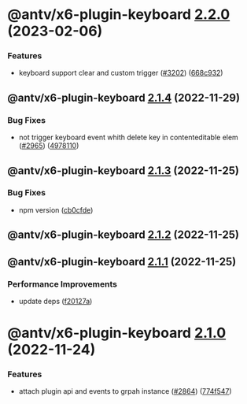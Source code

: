 # @antv/x6-plugin-keyboard [2.2.0](https://github.com/antvis/x6/compare/@antv/x6-plugin-keyboard@2.1.4...@antv/x6-plugin-keyboard@2.2.0) (2023-02-06)


### Features

* keyboard support clear and custom trigger ([#3202](https://github.com/antvis/x6/issues/3202)) ([668c932](https://github.com/antvis/x6/commit/668c93242fbcebb987cccc3dcfd56982f7c66252))

## @antv/x6-plugin-keyboard [2.1.4](https://github.com/antvis/x6/compare/@antv/x6-plugin-keyboard@2.1.3...@antv/x6-plugin-keyboard@2.1.4) (2022-11-29)


### Bug Fixes

* not trigger keyboard event whith delete key in contenteditable elem ([#2965](https://github.com/antvis/x6/issues/2965)) ([4978110](https://github.com/antvis/x6/commit/4978110b4594aee801d39c74f5c190432846eba4))

## @antv/x6-plugin-keyboard [2.1.3](https://github.com/antvis/x6/compare/@antv/x6-plugin-keyboard@2.1.2...@antv/x6-plugin-keyboard@2.1.3) (2022-11-25)


### Bug Fixes

* npm version ([cb0cfde](https://github.com/antvis/x6/commit/cb0cfdeb4dbe8858569e6899db08ccb9ab8ba4e7))

## @antv/x6-plugin-keyboard [2.1.2](https://github.com/antvis/x6/compare/@antv/x6-plugin-keyboard@2.1.1...@antv/x6-plugin-keyboard@2.1.2) (2022-11-25)

## @antv/x6-plugin-keyboard [2.1.1](https://github.com/antvis/x6/compare/@antv/x6-plugin-keyboard@2.1.0...@antv/x6-plugin-keyboard@2.1.1) (2022-11-25)


### Performance Improvements

* update deps ([f20127a](https://github.com/antvis/x6/commit/f20127af555d9b7beaac3a07ac308d5c0d4e53a3))

# @antv/x6-plugin-keyboard [2.1.0](https://github.com/antvis/x6/compare/@antv/x6-plugin-keyboard@2.0.0...@antv/x6-plugin-keyboard@2.1.0) (2022-11-24)


### Features

* attach plugin api and events to grpah instance ([#2864](https://github.com/antvis/x6/issues/2864)) ([774f547](https://github.com/antvis/x6/commit/774f547b85522eb2411dca949d36ecfe535503f3))
